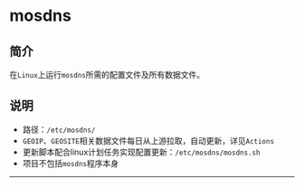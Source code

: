 # mosdns
## 简介

在`Linux`上运行`mosdns`所需的配置文件及所有数据文件。

## 说明

+ 路径：`/etc/mosdns/`
+ `GEOIP`、`GEOSITE`相关数据文件每日从上游拉取，自动更新，详见`Actions`
+ 更新脚本配合linux计划任务实现配置更新：`/etc/mosdns/mosdns.sh`
+ 项目不包括`mosdns`程序本身

---
